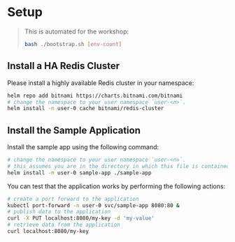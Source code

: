 # Setup

> This is automated for the workshop:
>
> ```bash
> bash ./bootstrap.sh [env-count]
> ```

## Install a HA Redis Cluster

Please install a highly available Redis cluster in your namespace:

```bash
helm repo add bitnami https://charts.bitnami.com/bitnami
# change the namespace to your user namespace `user-<n>`.
helm install -n user-0 cache bitnami/redis-cluster
```

## Install the Sample Application

Install the sample app using the following command:

```bash
# change the namespace to your user namespace `user-<n>`.
# this assumes you are in the directory in which this file is contained.
helm install -n user-0 sample-app ./sample-app
```

You can test that the application works by performing the following actions:

```bash
# create a port forward to the application
kubectl port-forward -n user-0 svc/sample-app 8080:80 &
# publish data to the application
curl -X PUT localhost:8080/my-key -d 'my-value'
# retrieve data from the application
curl localhost:8080/my-key
```

